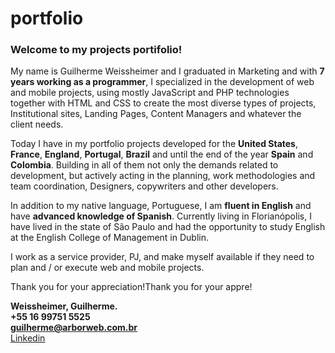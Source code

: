 # portfolio

### Welcome to my projects portifolio!


My name is Guilherme Weissheimer and I graduated in Marketing and with **7 years working as a programmer**, I specialized in the development of web and mobile projects, using mostly JavaScript and PHP technologies together with HTML and CSS to create the most diverse types of projects, Institutional sites, Landing Pages, Content Managers and whatever the client needs.

Today I have in my portfolio projects developed for the **United States**, **France**, **England**, **Portugal**, **Brazil** and until the end of the year **Spain** and **Colombia**. Building in all of them not only the demands related to development, but actively acting in the planning, work methodologies and team coordination, Designers, copywriters and other developers.

In addition to my native language, Portuguese, I am **fluent in English** and have **advanced knowledge of Spanish**. Currently living in Florianópolis, I have lived in the state of São Paulo and had the opportunity to study English at the English College of Management in Dublin.

I work as a service provider, PJ, and make myself available if they need to plan and / or execute web and mobile projects.



Thank you for your appreciation!Thank you for your appre!


**Weissheimer, Guilherme.**<br />
**+55 16 99751 5525**<br />
**guilherme@arborweb.com.br**<br />
[Linkedin](https://www.linkedin.com/in/guilherme-weissheimer-400868131/?locale=en_US)
